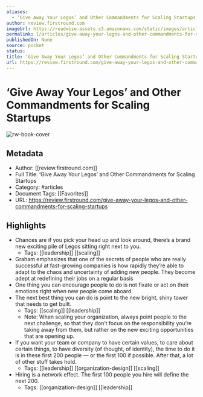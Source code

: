```yaml
---
aliases:
  - ‘Give Away Your Legos’ and Other Commandments for Scaling Startups
author: review.firstround.com
imageUrl: https://readwise-assets.s3.amazonaws.com/static/images/article1.be68295a7e40.png
permalink: l/articles/give-away-your-legos-and-other-commandments-for-scaling-startups
publishedOn: None
source: pocket
status: 
title: ‘Give Away Your Legos’ and Other Commandments for Scaling Startups
url: https://review.firstround.com/give-away-your-legos-and-other-commandments-for-scaling-startups
---
```

# ‘Give Away Your Legos’ and Other Commandments for Scaling Startups

![rw-book-cover](https://readwise-assets.s3.amazonaws.com/static/images/article1.be68295a7e40.png)

## Metadata

- Author: [[review.firstround.com]]
- Full Title: ‘Give Away Your Legos’ and Other Commandments for Scaling Startups
- Category: #articles
- Document Tags: [[Favorites]]
- URL: https://review.firstround.com/give-away-your-legos-and-other-commandments-for-scaling-startups

## Highlights

- Chances are if you pick your head up and look around, there’s a brand new exciting pile of Legos sitting right next to you.
    - Tags: [[leadership]] [[scaling]]
- Graham emphasizes that one of the secrets of people who are really successful at fast-growing companies is how rapidly they’re able to adapt to the chaos and uncertainty of adding new people. They become adept at redefining their jobs on a regular basis
- One thing you can encourage people to do is not fixate or act on their emotions right when new people come aboard.
- The next best thing you can do is point to the new bright, shiny tower that needs to get built.
    - Tags: [[scaling]] [[leadership]]
    - Note: When scaling your organization, always point people to the next challenge, so that they don’t focus on the responsibility you’re taking away from them, but rather on the new exciting opportunities that are opening up.
- If you want your team or company to have certain values, to care about certain things, to have diversity (of thought, of identity), the time to do it is in these first 200 people — or the first 100 if possible. After that, a lot of other stuff takes hold.
    - Tags: [[leadership]] [[organization-design]] [[scaling]]
- Hiring is a network effect. The first 100 people you hire will define the next 200.
    - Tags: [[organization-design]] [[leadership]]
